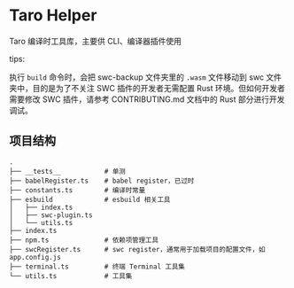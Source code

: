 # Taro Helper

Taro 编译时工具库，主要供 CLI、编译器插件使用

tips:

执行 `build` 命令时，会把 swc-backup 文件夹里的 `.wasm` 文件移动到 swc 文件夹中，目的是为了不关注 SWC 插件的开发者无需配置 Rust 环境。但如何开发者需要修改 SWC 插件，请参考 CONTRIBUTING.md 文档中的 Rust 部分进行开发调试。

## 项目结构

``` plaintext
.
├── __tests__           # 单测
├── babelRegister.ts    # babel register，已过时
├── constants.ts        # 编译时常量
├── esbuild             # esbuild 相关工具
│   ├── index.ts
│   ├── swc-plugin.ts
│   └── utils.ts
├── index.ts
├── npm.ts              # 依赖项管理工具
├── swcRegister.ts      # swc register，通常用于加载项目的配置文件，如 app.config.js
├── terminal.ts         # 终端 Terminal 工具集
└── utils.ts            # 工具集
```
